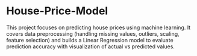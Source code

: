 # House-Price-Model
This project focuses on predicting house prices using machine learning. It covers data preprocessing (handling missing values, outliers, scaling, feature selection) and builds a Linear Regression model to evaluate prediction accuracy with visualization of actual vs predicted values.
